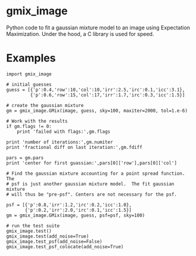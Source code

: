 gmix_image
==========

Python code to fit a gaussian mixture model to an image using Expectation
Maximization.  Under the hood, a C library is used for speed.

Examples
========

    import gmix_image

    # initial guesses
    guess = [{'p':0.4,'row':10,'col':10,'irr':2.5,'irc':0.1,'icc':3.1},
             {'p':0.6,'row':15,'col':17,'irr':1.7,'irc':0.3,'icc':1.5}]

    # create the gaussian mixture
    gm = gmix_image.GMix(image, guess, sky=100, maxiter=2000, tol=1.e-6)

    # Work with the results
    if gm.flags != 0:
        print 'failed with flags:',gm.flags

    print 'number of iterations:',gm.numiter
    print 'fractional diff on last iteration:',gm.fdiff

    pars = gm.pars
    print 'center for first guassian:',pars[0]['row'],pars[0]['col']

    # Find the gaussian mixture accounting for a point spread function.  The
    # psf is just another gaussian mixture model.  The fit gaussian mixture
    # will thus be "pre-psf". Centers are not necessary for the psf.

    psf = [{'p':0.8,'irr':1.2,'irc':0.2,'icc':1.0},
           {'p':0.2,'irr':2.0,'irc':0.1,'icc':1.5}]
    gm = gmix_image.GMix(image, guess, psf=psf, sky=100)

    # run the test suite
    gmix_image.test()
    gmix_image.test(add_noise=True)
    gmix_image.test_psf(add_noise=False)
    gmix_image.test_psf_colocate(add_noise=True)

